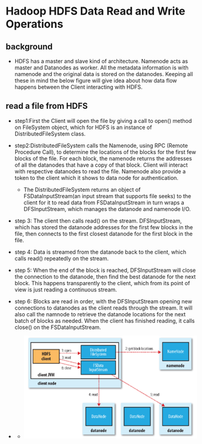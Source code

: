 # Hadoop HDFS Data Read and Write Operations
## background 
- HDFS has a master and slave kind of architecture. Namenode acts as master and Datanodes as worker. All the metadata information is with namenode and the original data is stored on the datanodes. Keeping all these in mind the below figure will give idea about how data flow happens between the Client interacting with HDFS.

## read a file from HDFS
- step1:First the Client will open the file by giving a call to open() method on FileSystem object, which for HDFS is an instance of DistributedFileSystem class.

- step2:DistributedFileSystem calls the Namenode, using RPC (Remote Procedure Call), to determine the locations of the blocks for the first few blocks of the file. For each block, the namenode returns the addresses of all the datanodes that have a copy of that block. Client will interact with respective datanodes to read the file. Namenode also provide a token to the client which it shows to data node for authentication.

   - The DistributedFileSystem returns an object of FSDataInputStream(an input stream that supports file seeks) to the client for it to read data from FSDataInputStream in turn wraps a DFSInputStream, which manages the datanode and namenode I/O.
   
- step 3: The client then calls read() on the stream. DFSInputStream, which has stored the datanode addresses for the first few blocks in the file, then connects to the first closest datanode for the first block in the file.

- step 4: Data is streamed from the datanode back to the client, which calls read() repeatedly on the stream.

- step 5: When the end of the block is reached, DFSInputStream will close the connection to the datanode, then find the best datanode for the next block. This happens transparently to the client, which from its point of view is just reading a continuous stream.

- step 6: Blocks are read in order, with the DFSInputStream opening new connections to datanodes as the client reads through the stream. It will also call the namnode to retrieve the datanode locations for the next batch of blocks as needed. When the client has finished reading, it calls close() on the FSDataInputStream.
- - ![](./images/HDFS-Read-Operation.png)
